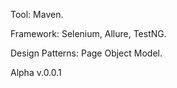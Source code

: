 Tool: Maven.

Framework: Selenium, Allure, TestNG.

Design Patterns: Page Object Model.

Alpha v.0.0.1
